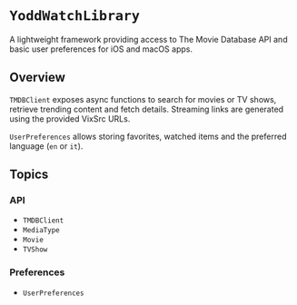 # ``YoddWatchLibrary``

A lightweight framework providing access to The Movie Database API and basic user preferences for iOS and macOS apps.

## Overview

`TMDBClient` exposes async functions to search for movies or TV shows, retrieve trending content and fetch details. Streaming links are generated using the provided VixSrc URLs.

`UserPreferences` allows storing favorites, watched items and the preferred language (`en` or `it`).

## Topics

### API
- ``TMDBClient``
- ``MediaType``
- ``Movie``
- ``TVShow``

### Preferences
- ``UserPreferences``

